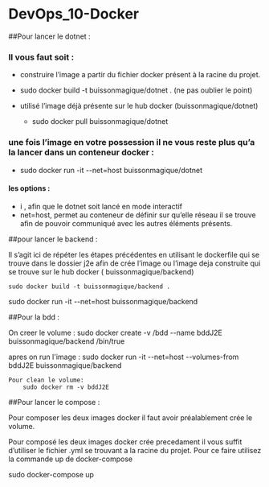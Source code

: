 # DevOps_10-Docker

##Pour lancer le dotnet :
        
### Il vous faut soit : 
 * construire l’image a partir du fichier docker présent à la racine du  projet.
  * sudo docker build -t buissonmagique/dotnet . (ne pas oublier le point)

* utilisé l’image déjà présente sur le hub docker (buissonmagique/dotnet)
  * sudo docker pull buissonmagique/dotnet

### une fois l’image en votre possession il ne vous reste plus qu’a la lancer dans un conteneur docker :
* sudo docker run -it --net=host buissonmagique/dotnet
#### les options : 
- i , afin que le dotnet soit lancé en mode interactif
- net=host, permet au conteneur de définir sur qu’elle réseau il se trouve afin de pouvoir communiqué avec les autres éléments présents.

##pour lancer le backend : 
    
Il s’agit ici de répéter les étapes précédentes en utilisant le dockerfile qui se trouve dans le dossier j2e afin de crée l’image ou l’image deja construite qui se trouve sur le hub docker ( buissonmagique/backend)

    sudo docker build -t buissonmagique/backend .

sudo docker run -it --net=host buissonmagique/backend


##Pour la bdd :

On creer le volume :
sudo docker create -v /bdd --name bddJ2E buissonmagique/backend /bin/true

apres on run l'image :
sudo docker run -it --net=host --volumes-from bddJ2E buissonmagique/backend


    Pour clean le volume:
        sudo docker rm -v bddJ2E

##Pour lancer le compose : 

Pour composer les deux images docker il faut avoir préalablement crée le volume.

Pour composé les deux images docker crée precedament il vous suffit d’utiliser le fichier .yml se trouvant a la racine du projet.
Pour ce faire utilisez la commande up de docker-compose

sudo docker-compose up
